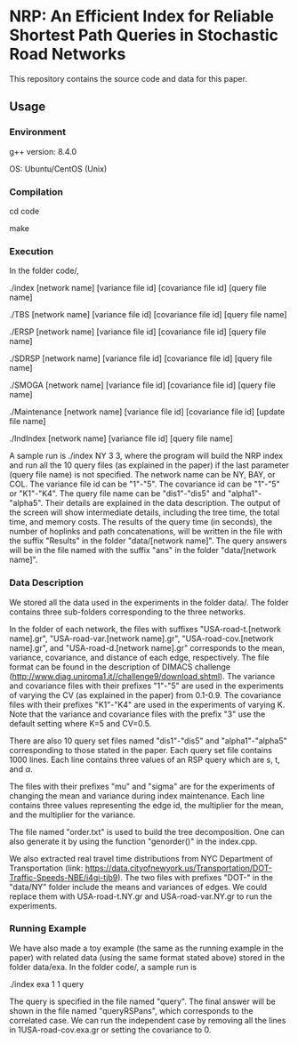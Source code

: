 # NRP: An Efficient Index for Reliable Shortest Path Queries in Stochastic Road Networks
This repository contains the source code and data for this paper. 

Usage
---------------

### Environment

g++ version: 8.4.0 

OS: Ubuntu/CentOS (Unix)

### Compilation

cd code

make

### Execution

In the folder code/,

./index [network name] [variance file id] [covariance file id] [query file name]

./TBS [network name] [variance file id] [covariance file id] [query file name]

./ERSP [network name] [variance file id] [covariance file id] [query file name]

./SDRSP [network name] [variance file id] [covariance file id] [query file name]

./SMOGA [network name] [variance file id] [covariance file id] [query file name]

./Maintenance [network name] [variance file id] [covariance file id] [update file name]

./IndIndex [network name] [variance file id] [query file name]

A sample run is ./index NY 3 3, where the program will build the NRP index and run all the 10 query files (as explained in the paper) if the last parameter (query file name) is not specified. The network name can be NY, BAY, or COL. The variance file id can be "1"-"5". The covariance id can be "1"-"5" or "K1"-"K4". The query file name can be "dis1"-"dis5" and "alpha1"-"alpha5". Their details are explained in the data description. The output of the screen will show intermediate details, including the tree time, the total time, and memory costs. The results of the query time (in seconds), the number of hoplinks and path concatenations, will be written in the file with the suffix "Results" in the folder "data/[network name]". The query answers will be in the file named with the suffix "ans" in the folder "data/[network name]".

### Data Description

We stored all the data used in the experiments in the folder data/. The folder contains three sub-folders corresponding to the three networks.

In the folder of each network, the files with suffixes "USA-road-t.[network name].gr", "USA-road-var.[network name].gr", "USA-road-cov.[network name].gr", and "USA-road-d.[network name].gr" corresponds to the mean, variance, covariance, and distance of each edge, respectively. The file format can be found in the description of DIMACS challenge (http://www.diag.uniroma1.it//challenge9/download.shtml). The variance and covariance files with their prefixes "1"-"5" are used in the experiments of varying the CV (as explained in the paper) from 0.1-0.9. The covariance files with their prefixes "K1"-"K4" are used in the experiments of varying K. Note that the variance and covariance files with the prefix "3" use the default setting where K=5 and CV=0.5.

There are also 10 query set files named "dis1"-"dis5" and "alpha1"-"alpha5" corresponding to those stated in the paper. Each query set file contains 1000 lines. Each line contains three values of an RSP query which are s, t, and $\alpha$.

The files with their prefixes "mu" and "sigma" are for the experiments of changing the mean and variance during index maintenance. Each line contains three values representing the edge id, the multiplier for the mean, and the multiplier for the variance.

The file named "order.txt" is used to build the tree decomposition. One can also generate it by using the function "genorder()" in the index.cpp.

We also extracted real travel time distributions from NYC Department of Transportation (link: https://data.cityofnewyork.us/Transportation/DOT-Traffic-Speeds-NBE/i4gi-tjb9). The two files with prefixes "DOT-" in the "data/NY" folder include the means and variances of edges. We could replace them with USA-road-t.NY.gr and USA-road-var.NY.gr to run the experiments.

### Running Example

We have also made a toy example (the same as the running example in the paper) with related data (using the same format stated above) stored in the folder data/exa.  In the folder code/, a sample run is 

./index exa 1 1 query

The query is specified in the file named "query". The final answer will be shown in the file named "queryRSPans", which corresponds to the correlated case. We can run the independent case by removing all the lines in 1USA-road-cov.exa.gr or setting the covariance to 0. 

